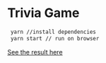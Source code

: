 # Trivia Game

```bash
 yarn //install dependencies
 yarn start // run on browser
```

[See the result here](https://trivia-game-2hlk8.ondigitalocean.app)
